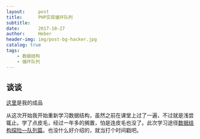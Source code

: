 ```yaml
---
layout:     post
title:      PHP实现循环队列
subtitle:   
date:       2017-10-27
author:     Heber
header-img: img/post-bg-hacker.jpg
catalog: true
tags:
    - 数据结构
    - 循环队列
---
```



## 谈谈

[这里](https://github.com/HeberLee/function/blob/master/data%20structure/recycle_queue/Queue.class.php)是我的成品 

从这次开始我开始重新学习数据结构，虽然之前在课堂上过了一遍，不过就是浅尝辄止。学了点皮毛，经过一年多的搁置，怕是连皮毛也没了。此次学习途径[数据结构探险—队列篇](http://www.imooc.com/learn/519)。也没什么好介绍的，就当打个时间戳吧。
